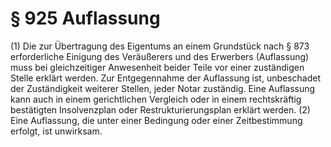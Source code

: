 # § 925 Auflassung
(1) Die zur Übertragung des Eigentums an einem Grundstück nach § 873 erforderliche Einigung des Veräußerers und des Erwerbers (Auflassung) muss bei gleichzeitiger Anwesenheit beider Teile vor einer zuständigen Stelle erklärt werden. Zur Entgegennahme der Auflassung ist, unbeschadet der Zuständigkeit weiterer Stellen, jeder Notar zuständig. Eine Auflassung kann auch in einem gerichtlichen Vergleich oder in einem rechtskräftig bestätigten Insolvenzplan oder Restrukturierungsplan erklärt werden.
(2) Eine Auflassung, die unter einer Bedingung oder einer Zeitbestimmung erfolgt, ist unwirksam.